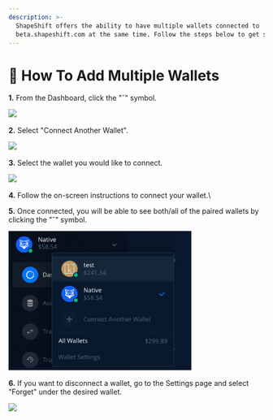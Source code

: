 ```yaml
---
description: >-
  ShapeShift offers the ability to have multiple wallets connected to
  beta.shapeshift.com at the same time. Follow the steps below to get started.
---
```


# 🤝 How To Add Multiple Wallets

**1.** From the Dashboard, click the "ˇ" symbol.

![](<../../../.gitbook/assets/image (153).png>)

**2.** Select "Connect Another Wallet".

![](<../../../.gitbook/assets/image (206).png>)

**3.** Select the wallet you would like to connect.

![](<../../../.gitbook/assets/image (76).png>)

**4.** Follow the on-screen instructions to connect your wallet.\\

**5.** Once connected, you will be able to see both/all of the paired wallets by clicking the "ˇ" symbol.

![](<../../../.gitbook/assets/image (23).png>)

**6.** If you want to disconnect a wallet, go to the Settings page and select "Forget" under the desired wallet.

![](<../../../.gitbook/assets/image (223).png>)
